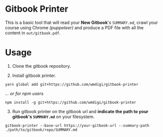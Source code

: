 # Gitbook Printer

This is a basic tool that will read your **New Gitbook**'s `SUMMARY.md`, crawl your course using Chrome *(puppeteer)* and produce a PDF file with all the content in `out/gitbook.pdf`.

# Usage

1. Clone the gitbook repository.

2. Install gitbook printer.
```
yarn global add git+https://github.com/wmdigi/gitbook-printer
```

*... or for npm users*
```
npm install -g git+https://github.com/wmdigi/gitbook-printer
```

3. Run gitbook printer on the gitbook url and **indicate the path to your gitbook's `SUMMARY.md`** on your filesystem. 
```
gitbook-printer --base-url https://your-gitbook-url --summary-path ./path/to/gitbook/repo/SUMMARY.md
```
